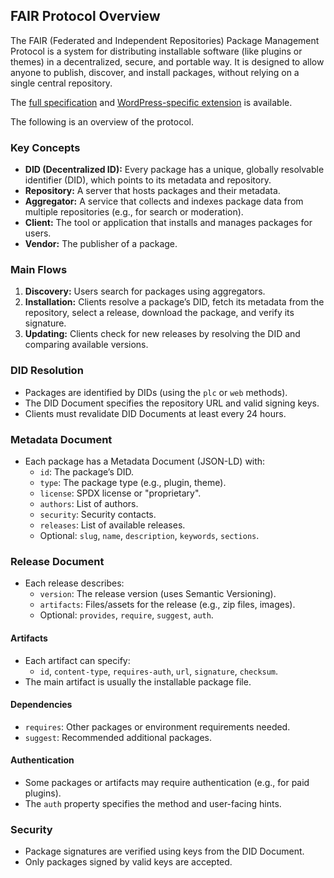 ## FAIR Protocol Overview

The FAIR (Federated and Independent Repositories) Package Management Protocol is a system for distributing installable software (like plugins or themes) in a decentralized, secure, and portable way. It is designed to allow anyone to publish, discover, and install packages, without relying on a single central repository.

The [full specification](../specification.md) and [WordPress-specific extension](../specification.md) is available.

The following is an overview of the protocol.

### Key Concepts

- **DID (Decentralized ID):** Every package has a unique, globally resolvable identifier (DID), which points to its metadata and repository.
- **Repository:** A server that hosts packages and their metadata.
- **Aggregator:** A service that collects and indexes package data from multiple repositories (e.g., for search or moderation).
- **Client:** The tool or application that installs and manages packages for users.
- **Vendor:** The publisher of a package.

### Main Flows

1. **Discovery:** Users search for packages using aggregators.
2. **Installation:** Clients resolve a package’s DID, fetch its metadata from the repository, select a release, download the package, and verify its signature.
3. **Updating:** Clients check for new releases by resolving the DID and comparing available versions.

### DID Resolution

- Packages are identified by DIDs (using the `plc` or `web` methods).
- The DID Document specifies the repository URL and valid signing keys.
- Clients must revalidate DID Documents at least every 24 hours.

### Metadata Document

- Each package has a Metadata Document (JSON-LD) with:
  - `id`: The package’s DID.
  - `type`: The package type (e.g., plugin, theme).
  - `license`: SPDX license or "proprietary".
  - `authors`: List of authors.
  - `security`: Security contacts.
  - `releases`: List of available releases.
  - Optional: `slug`, `name`, `description`, `keywords`, `sections`.

### Release Document

- Each release describes:
  - `version`: The release version (uses Semantic Versioning).
  - `artifacts`: Files/assets for the release (e.g., zip files, images).
  - Optional: `provides`, `require`, `suggest`, `auth`.

#### Artifacts

- Each artifact can specify:
  - `id`, `content-type`, `requires-auth`, `url`, `signature`, `checksum`.
- The main artifact is usually the installable package file.

#### Dependencies

- `requires`: Other packages or environment requirements needed.
- `suggest`: Recommended additional packages.

#### Authentication

- Some packages or artifacts may require authentication (e.g., for paid plugins).
- The `auth` property specifies the method and user-facing hints.

### Security

- Package signatures are verified using keys from the DID Document.
- Only packages signed by valid keys are accepted.

